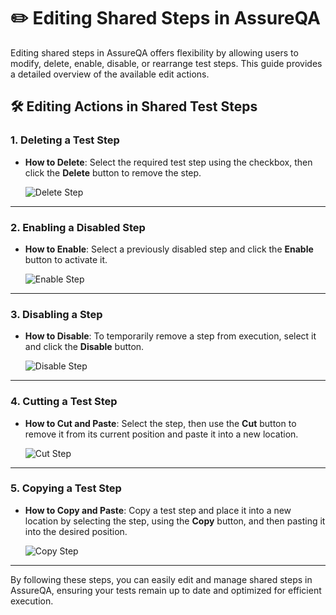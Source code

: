 # ✏️ Editing Shared Steps in AssureQA

Editing shared steps in AssureQA offers flexibility by allowing users to modify, delete, enable, disable, or rearrange test steps. This guide provides a detailed overview of the available edit actions.

## 🛠️ Editing Actions in Shared Test Steps

### 1. Deleting a Test Step

- **How to Delete**: Select the required test step using the checkbox, then click the **Delete** button to remove the step.

   ![Delete Step](/SharedImages/1.Delete%20steps%20in%20shared.png)

---

### 2. Enabling a Disabled Step

- **How to Enable**: Select a previously disabled step and click the **Enable** button to activate it.

   ![Enable Step](/SharedImages/2.Enable%20step.png)

---

### 3. Disabling a Step

- **How to Disable**: To temporarily remove a step from execution, select it and click the **Disable** button.

   ![Disable Step](/SharedImages/3.Disable%20Test%20step.png)

---

### 4. Cutting a Test Step

- **How to Cut and Paste**: Select the step, then use the **Cut** button to remove it from its current position and paste it into a new location.

   ![Cut Step](/SharedImages/4.Cut%20test%20step.png)

---

### 5. Copying a Test Step

- **How to Copy and Paste**: Copy a test step and place it into a new location by selecting the step, using the **Copy** button, and then pasting it into the desired position.

   ![Copy Step](/SharedImages/5.Copy%20test%20step.png)

---



By following these steps, you can easily edit and manage shared steps in AssureQA, ensuring your tests remain up to date and optimized for efficient execution.
